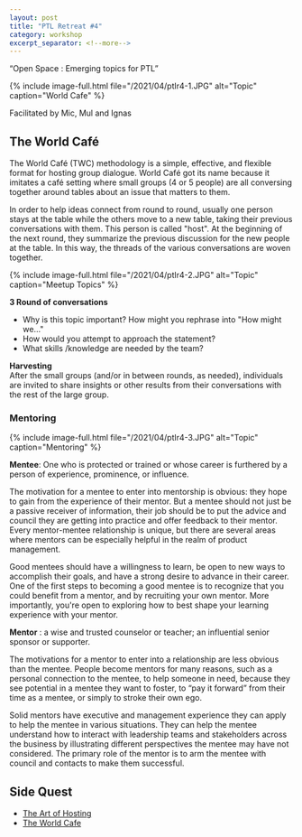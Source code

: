 ```yaml
---
layout: post
title: "PTL Retreat #4"
category: workshop
excerpt_separator: <!--more-->
---
```


<p class='sublead'>“Open Space : Emerging topics for PTL”</p>
<!--more-->
{% include image-full.html file="/2021/04/ptlr4-1.JPG" alt="Topic" caption="World Cafe" %}

Facilitated by Mic, Mul and Ignas

## The World Café 
The World Café (TWC) methodology is a simple, effective, and flexible format for hosting group dialogue. World Café got its name because it imitates a café setting where small groups (4 or 5 people) are all conversing together around tables about an issue that matters to them. 

In order to help ideas connect from round to round, usually one 
person stays at the table while the others move to a new table, taking their previous conversations with them. This person is 
called "host". At the beginning of the next round, they summarize 
the previous discussion for the new people at the table. In this way, the threads of the various conversations are woven together. 

 {% include image-full.html file="/2021/04/ptlr4-2.JPG" alt="Topic" caption="Meetup Topics" %}

**3 Round of conversations**
- Why is this topic important? How might you rephrase into "How might we..."
- How would you attempt to approach the statement?
- What skills /knowledge are needed by the team?

**Harvesting**  
After the small groups (and/or in between rounds, as needed), individuals are invited to share insights or other results from their conversations with the rest of the large group. 

### Mentoring
 {% include image-full.html file="/2021/04/ptlr4-3.JPG" alt="Topic" caption="Mentoring" %}

**Mentee**: 
One who is protected or trained or whose career is furthered by a person of experience, prominence, or influence.  

The motivation for a mentee to enter into mentorship is obvious: they hope to gain from the experience of their mentor.  But a mentee should not just be a passive receiver of information, their job should be to put the advice and council they are getting into practice and offer feedback to their mentor.  Every mentor-mentee relationship is unique, but there are several areas where mentors can be especially helpful in the realm of product management. 

Good mentees should have a willingness to learn, be open to new ways to accomplish their goals, and have a strong desire to advance in their career.  One of the first steps to becoming a good mentee is to recognize that you could benefit from a mentor, and by recruiting your own mentor. More importantly, you're open to exploring how to best shape your learning experience with your mentor.

**Mentor** : 
a wise and trusted counselor or teacher; an influential senior sponsor or supporter.  

The motivations for a mentor to enter into a relationship are less obvious than the mentee.  People become mentors for many reasons, such as a personal connection to the mentee, to help someone in need, because they see potential in a mentee they want to foster, to “pay it forward” from their time as a mentee, or simply to stroke their own ego.  

Solid mentors have executive and management experience they can apply to help the mentee in various situations.  They can help the mentee understand how to interact with leadership teams and stakeholders across the business by illustrating different perspectives the mentee may have not considered. The primary role of the mentor is to arm the mentee with council and contacts to make them successful.

## Side Quest
- [The Art of Hosting](https://artofhosting.org/what-is-aoh/methods/)
- [The World Cafe](http://www.theworldcafe.com/key-concepts-resources/world-cafe-method/)
